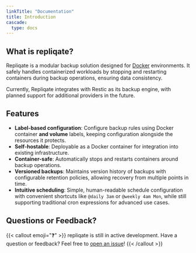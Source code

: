 ```yaml
---
linkTitle: "Documentation"
title: Introduction
cascade:
  type: docs
---
```


## What is repliqate?

Repliqate is a modular backup solution designed for [Docker][docker] environments. It safely handles containerized workloads by stopping and restarting containers during backup operations, ensuring data consistency.

Currently, Repliqate integrates with Restic as its backup engine, with planned support for additional providers in the future.

## Features

- **Label-based configuration**: Configure backup rules using Docker container **and volume** labels, keeping configuration alongside the resources it protects.
- **Self-hostable**: Deployable as a Docker container for integration into existing infrastructure.
- **Container-safe**: Automatically stops and restarts containers around backup operations.
- **Versioned backups**: Maintains version history of backups with configurable retention policies, allowing recovery from multiple points in time.
- **Intuitive scheduling**: Simple, human-readable schedule configuration with convenient shortcuts like `@daily 3am` or `@weekly 4am Mon`, while still supporting traditional cron expressions for advanced use cases.

## Questions or Feedback?

{{< callout emoji="❓" >}}
repliqate is still in active development.
Have a question or feedback? Feel free to [open an issue](https://github.com/lminlone/repliqate/issues)!
{{< /callout >}}

[docker]: https://www.docker.com/